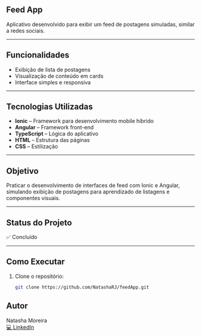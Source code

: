 ## Feed App

Aplicativo desenvolvido para exibir um feed de postagens simuladas, similar a redes sociais.

---

## Funcionalidades

- Exibição de lista de postagens
- Visualização de conteúdo em cards
- Interface simples e responsiva

---

## Tecnologias Utilizadas

- **Ionic** – Framework para desenvolvimento mobile híbrido
- **Angular** – Framework front-end
- **TypeScript** – Lógica do aplicativo
- **HTML** – Estrutura das páginas
- **CSS** – Estilização

---

## Objetivo

Praticar o desenvolvimento de interfaces de feed com Ionic e Angular, simulando exibição de postagens para aprendizado de listagens e componentes visuais.

---

## Status do Projeto

✅ Concluído  


---

## Como Executar

1. Clone o repositório:
   ```bash
   git clone https://github.com/NatashaRJ/feedApp.git


## Autor

Natasha Moreira  
[💻 LinkedIn](https://www.linkedin.com)
